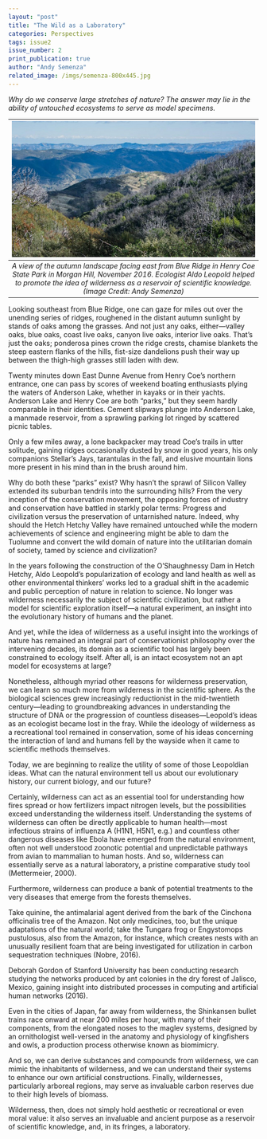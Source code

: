 ```yaml
---
layout: "post"
title: "The Wild as a Laboratory"
categories: Perspectives
tags: issue2
issue_number: 2
print_publication: true
author: "Andy Semenza"
related_image: /imgs/semenza-800x445.jpg
---
```


*Why do we conserve large stretches of nature? The answer may lie in the ability of untouched ecosystems to serve as model specimens.*
<!--excerpt-->

| ![](/imgs/semenza-800x445.jpg) | 
|:--:| 
| *A view of the autumn landscape facing east from Blue Ridge in Henry Coe State Park in Morgan Hill, November 2016. Ecologist Aldo Leopold helped to promote the idea of wilderness as a reservoir of scientific knowledge. (Image Credit: Andy Semenza)* |

Looking southeast from Blue Ridge, one can gaze for miles out over the unending series of ridges, roughened in the distant autumn sunlight by stands of oaks among the grasses. And not just any oaks, either—valley oaks, blue oaks, coast live oaks, canyon live oaks, interior live oaks. That’s just the oaks; ponderosa pines crown the ridge crests, chamise blankets the steep eastern flanks of the hills, fist-size dandelions push their way up between the thigh-high grasses still laden with dew.

Twenty minutes down East Dunne Avenue from Henry Coe’s northern entrance, one can pass by scores of weekend boating enthusiasts plying the waters of Anderson Lake, whether in kayaks or in their yachts. Anderson Lake and Henry Coe are both “parks,” but they seem hardly comparable in their identities. Cement slipways plunge into Anderson Lake, a manmade reservoir, from a sprawling parking lot ringed by scattered picnic tables.

Only a few miles away, a lone backpacker may tread Coe’s trails in utter solitude, gaining ridges occasionally dusted by snow in good years, his only companions Stellar’s Jays, tarantulas in the fall, and elusive mountain lions more present in his mind than in the brush around him.

Why do both these “parks” exist? Why hasn’t the sprawl of Silicon Valley extended its suburban tendrils into the surrounding hills? From the very inception of the conservation movement, the opposing forces of industry and conservation have battled in starkly polar terms: Progress and civilization versus the preservation of untarnished nature. Indeed, why should the Hetch Hetchy Valley have remained untouched while the modern achievements of science and engineering might be able to dam the Tuolumne and convert the wild domain of nature into the utilitarian domain of society, tamed by science and civilization?

In the years following the construction of the O’Shaughnessy Dam in Hetch Hetchy, Aldo Leopold’s popularization of ecology and land health as well as other environmental thinkers’ works led to a gradual shift in the academic and public perception of nature in relation to science. No longer was wilderness necessarily the subject of scientific civilization, but rather a model for scientific exploration itself—a natural experiment, an insight into the evolutionary history of humans and the planet.

And yet, while the idea of wilderness as a useful insight into the workings of nature has remained an integral part of conservationist philosophy over the intervening decades, its domain as a scientific tool has largely been constrained to ecology itself. After all, is an intact ecosystem not an apt model for ecosystems at large?

Nonetheless, although myriad other reasons for wilderness preservation, we can learn so much more from wilderness in the scientific sphere. As the biological sciences grew increasingly reductionist in the mid-twentieth century—leading to groundbreaking advances in understanding the structure of DNA or the progression of countless diseases—Leopold’s ideas as an ecologist became lost in the fray. While the ideology of wilderness as a recreational tool remained in conservation, some of his ideas concerning the interaction of land and humans fell by the wayside when it came to scientific methods themselves.

Today, we are beginning to realize the utility of some of those Leopoldian ideas. What can the natural environment tell us about our evolutionary history, our current biology, and our future?

Certainly, wilderness can act as an essential tool for understanding how fires spread or how fertilizers impact nitrogen levels, but the possibilities exceed understanding the wilderness itself. Understanding the systems of wilderness can often be directly applicable to human health—most infectious strains of influenza A (H1N1, H5N1, e.g.) and countless other dangerous diseases like Ebola have emerged from the natural environment, often not well understood zoonotic potential and unpredictable pathways from avian to mammalian to human hosts. And so, wilderness can essentially serve as a natural laboratory, a pristine comparative study tool (Mettermeier, 2000).

Furthermore, wilderness can produce a bank of potential treatments to the very diseases that emerge from the forests themselves.

Take quinine, the antimalarial agent derived from the bark of the Cinchona officinalis tree of the Amazon. Not only medicines, too, but the unique adaptations of the natural world; take the Tungara frog or Engystomops pustulosus, also from the Amazon, for instance, which creates nests with an unusually resilient foam that are being investigated for utilization in carbon sequestration techniques (Nobre, 2016).

Deborah Gordon of Stanford University has been conducting research studying the networks produced by ant colonies in the dry forest of Jalisco, Mexico, gaining insight into distributed processes in computing and artificial human networks (2016).

Even in the cities of Japan, far away from wilderness, the Shinkansen bullet trains race onward at near 200 miles per hour, with many of their components, from the elongated noses to the maglev systems, designed by an ornithologist well-versed in the anatomy and physiology of kingfishers and owls, a production process otherwise known as biomimicry.

And so, we can derive substances and compounds from wilderness, we can mimic the inhabitants of wilderness, and we can understand their systems to enhance our own artificial constructions. Finally, wildernesses, particularly arboreal regions, may serve as invaluable carbon reserves due to their high levels of biomass.

Wilderness, then, does not simply hold aesthetic or recreational or even moral value: it also serves an invaluable and ancient purpose as a reservoir of scientific knowledge, and, in its fringes, a laboratory.
